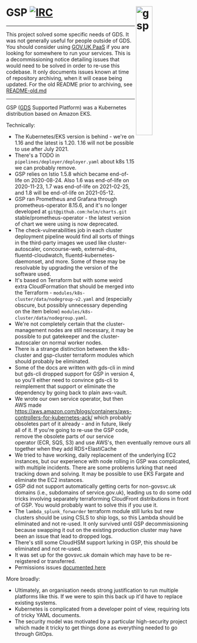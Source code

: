 # GSP [![IRC](https://img.shields.io/badge/kubernetes-v1.16-0099ef.svg)]() <img align="right" src="./docs/assets/gsp.png" alt="gsp" width="30%" height="whatever">

***
This project solved some specific needs of GDS. It was not generally useful for people outside of GDS. You should consider using [GOV.UK PaaS](https://www.cloud.service.gov.uk/) if you are looking for somewhere to run your services.
This is a decommissioning notice detailing issues that would need to be solved in order to re-use this codebase. It only documents issues known at time of repository archiving, when it will cease being updated.
For the old README prior to archiving, see [README-old.md](/README-old.md)
***

GSP ([GDS](https://www.gov.uk/government/organisations/government-digital-service) Supported Platform) was a Kubernetes distribution based on Amazon EKS.

Technically:
* The Kubernetes/EKS version is behind - we're on 1.16 and the latest is 1.20. 1.16 will not be possible to use after July 2021.
 * There's a TODO in `pipelines/deployer/deployer.yaml` about k8s 1.15 we can probably remove.
* GSP relies on Istio 1.5.8 which became end-of-life on 2020-08-24. Also 1.6 was end-of-life on 2020-11-23, 1.7 was end-of-life on 2021-02-25, and 1.8 will be end-of-life on 2021-05-12.
* GSP ran Prometheus and Grafana through prometheus-operator 8.15.6, and it's no longer developed at `git@github.com:helm/charts.git` stable/prometheus-operator - the latest version of chart we were using is now deprecated.
* The check-vulnerabilities job in each cluster deployment pipeline would find all sorts of things in the third-party images we used like cluster-autoscaler, concourse-web, external-dns, fluentd-cloudwatch, fluentd-kubernetes-daemonset, and more. Some of these may be resolvable by upgrading the version of the software used.
* It's based on Terraform but with some weird extra CloudFormation that should be merged into the Terraform - `modules/k8s-cluster/data/nodegroup-v2.yaml` and (especially obscure, but possibly unnecessary depending on the item below) `modules/k8s-cluster/data/nodegroup.yaml`.
* We're not completely certain that the cluster-management nodes are still necessary, it may be possible to put gatekeeper and the cluster-autoscaler on normal worker nodes.
* There is a strange distinction between the k8s-cluster and gsp-cluster terraform modules which should probably be eliminated.
* Some of the docs are written with gds-cli in mind but gds-cli dropped support for GSP in version 4, so you'll either need to convince gds-cli to reimplement that support or eliminate the dependency by going back to plain aws-vault.
* We wrote our own service operator, but then AWS made https://aws.amazon.com/blogs/containers/aws-controllers-for-kubernetes-ack/ which probably obsoletes part of it already - and in future, likely all of it. If you're going to re-use the GSP code, remove the obsolete parts of our service operator (ECR, SQS, S3) and use AWS's, then eventually remove ours all together when they add RDS+ElastiCache
* We tried to have working, daily replacement of the underlying EC2 instances, but our experience with node rolling in GSP was complicated, with multiple incidents. There are some problems lurking that need tracking down and solving. It may be possible to use EKS Fargate and eliminate the EC2 instances.
* GSP did not support automatically getting certs for non-govsvc.uk domains (i.e., subdomains of service.gov.uk), leading us to do some odd tricks involving separately terraforming CloudFront distributions in front of GSP. You would probably want to solve this if you use it.
* The `lambda_splunk_forwarder` terraform module still lurks but new clusters should be using CSLS to ship logs, so this Lambda should be eliminated and not re-used. It only survived until GSP decommissioning because swapping it out on the existing production cluster may have been an issue that lead to dropped logs.
* There's still some CloudHSM support lurking in GSP, this should be eliminated and not re-used.
* It was set up for the govsvc.uk domain which may have to be re-reigstered or transferred.
* Permissions issues [documented here](https://docs.google.com/document/d/1za1H8XZaDd9LUUpOd0fmbwY3EOz35G39d7xJ5F_e6A4/edit?usp=sharing)

More broadly:
* Ultimately, an organisation needs strong justification to run multiple platforms like this. If we were to spin this back up it'd have to replace existing systems.
* Kubernetes is complicated from a developer point of view, requiring lots of tricky YAML documents.
* The security model was motivated by a particular high-security project which made it tricky to get things done as everything needed to go through GitOps.
